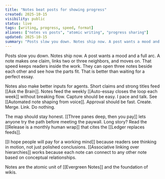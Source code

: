 ```yaml
---
title: "Notes beat posts for showing progress"
created: 2025-10-15
visibility: public
status: live
tags: [writing, progress, speed, format]
aliases: ["notes vs posts", "atomic writing", "progress sharing"]
updated: 2025-10-15
summary: "Posts slow you down. Notes ship now. A post wants a mood and a full arc. A note makes one claim, links two or three neighbors, and moves on."
---
```


Posts slow you down. Notes ship now. A post wants a mood and a full arc. A note makes one claim, links two or three neighbors, and moves on. That speed keeps readers inside the work. They can open three notes beside each other and see how the parts fit. That is better than waiting for a perfect essay.

Notes also make better inputs for agents. Short claims and strong titles feed [[Ask the Brain]]. Notes feed the weekly [[Auto-essay closes the loop each week]] without breaking flow. Capture should be easy. I pace and talk. See [[Automated note shaping from voice]]. Approval should be fast. Create. Merge. Link. Do nothing.

The map should stay honest. [[Three panes deep, then you pay]] lets anyone try the path before meeting the paywall. Long story? Read the [[Release is a monthly human wrap]] that cites the [[Ledger replaces feeds]].

[[I hope people will pay for a working mind]] because readers see thinking in motion, not just polished conclusions. [[Associative linking over hierarchies]] works because each note can connect to any other note based on conceptual relationships.

Notes are the atomic unit of [[Evergreen Notes]] and the foundation of wikis.
